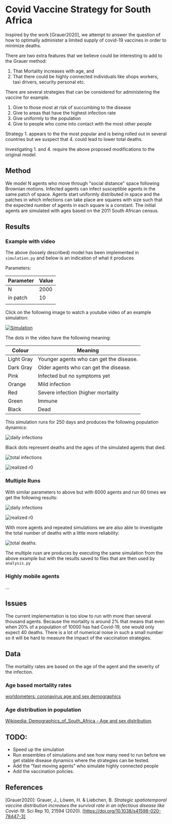# Covid Vaccine Strategy for South Africa

Inspired by the work [Grauer2020], we attempt to answer the question of how to optimally administer a limited
supply of covid-19 vaccines in order to minimize deaths.

There are two extra features that we believe could be interesting to add to the Grauer method:
 
 1. That Mortality increases with age, and
 2. That there could be highly connected individuals like shops workers, taxi drivers, security personal etc.
 
There are several strategies that can be considered for administering the vaccine for example.
 
 1. Give to those most at risk of succumbing to the disease
 2. Give to areas that have the highest infection rate
 3. Give uniformly to the population
 4. Give to people who come into contact with the most other people

Strategy 1. appears to the the most popular and is being rolled out in several countries but we suspect that 
4. could lead to lower total deaths.
 
Investigating 1. and 4. require the above proposed modifications to the original model.

## Method

We model N agents who move through "social distance" space following Brownian motions. Infected agents can 
infect susceptible agents in the same patch of space. Agents start uniformly distributed in space and the 
patches in which infections can take place are squares with size such that the expected number of 
agents in each square is a constant. The initial agents are simulated with ages based on the 2011 South
 African census. 

## Results 

### Example with video

The above (loosely described) model has been implemented in ```simulation.py``` and below is an indication
of what it produces

Parameters:

|Parameter|Value|
|---|---|
|N|2000|
|in patch|10|
|||


Click on the following image to watch a youtube video of an example simulation:

[![Simulation](http://img.youtube.com/vi/7wdFTtFDvIw/0.jpg)](http://www.youtube.com/watch?v=7wdFTtFDvIw)

The dots in the video have the following meaning:

|Colour|Meaning|
|---|---|
|Light Gray|Younger agents who can get the disease.|
|Dark Gray|Older agents who can get the disease.|
|Pink|Infected but no symptoms yet|
|Orange|Mild infection|
|Red|Severe infection (higher mortality|
|Green|Immune|
|Black|Dead|  


This simulation runs for 250 days and produces the following population dynamics: 

![daily infections](images/v1_daily_infections.png "daily infections")

Black dots represent deaths and the ages of the simulated agents that died. 

![total infections](images/v1_total_infections.png "total infections")

![realized r0](images/v1_realized_r0.png "realized r0")

### Multiple Runs

With similar parameters to above but with 6000 agents and run 60 times we get the following results:

![daily infections](images/many_sims_daily_infections.png "daily infections")

![realized r0](images/many_sims_daily_r0.png "realized r0")

With more agents and repeated simulations we are also able to investigate the total number of deaths
with a little more reliability:

![total deaths](images/many_sims_total_deaths.png "total deaths").

The multiple rusn are produces by executing the same simulation from the above example but with the 
results saved to files that are then used by ```analysis.py```

### Highly mobile agents

...

## Issues

The current implementation is too slow to run with more than several thousand agents. Because the mortality 
is around 2% that means that even when 20% of a population of 10000 has had Covid-19, one would only expect
40 deaths. There is a lot of numerical noise in such a small number so it will be hard to measure the impact
of the vaccination strategies.
  

## Data

The mortality rates are based on the age of the agent and the severity of the infection.

### Age based mortality rates

[worldometers: coronavirus age and sex demographics](https://www.worldometers.info/coronavirus/coronavirus-age-sex-demographics/)

### Age distribution in population

[Wikipedia: Demographics_of_South_Africa - Age and sex distribution](https://en.wikipedia.org/wiki/Demographics_of_South_Africa#Age_and_sex_distribution).


## TODO:

 * Speed up the simulation
 * Run ensembles of simulations and see how many need to run before we get stable disease dynamics where the 
 strategies can be tested.
 * Add the "fast moving agents" who simulate highly connected people
 * Add the vaccination policies.


## References

[Grauer2020]: Grauer, J., Löwen, H. & Liebchen, B. *Strategic spatiotemporal vaccine distribution increases 
the survival rate in an infectious disease like Covid-19*. Sci Rep 10, 21594 (2020). 
[https://doi.org/10.1038/s41598-020-78447-3]